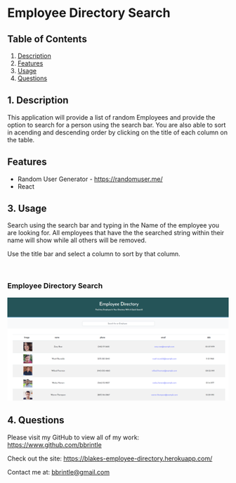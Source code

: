 # Employee Directory Search

## Table of Contents
1. [ Description ](#desc)
2. [ Features ](#features)
3. [ Usage ](#usage)
4. [ Questions ](#quest)
    
<a name="desc"></a>
## 1. Description
This application will provide a list of random Employees and provide the option to search for a person using the search bar. You are also able to sort in acending and descending order by clicking on the title of each column on the table. 

<a name="features"></a>
## Features

* Random User Generator - https://randomuser.me/
* React

    
<a name="usage"></a>
## 3. Usage
Search using the search bar and typing in the Name of the employee you are looking for. All employees that have the the searched string within their name will show while all others will be removed.

Use the title bar and select a column to sort by that column.

<br>
<h3>Employee Directory Search</h3>
<img src="./public/SitePic.PNG">
<br>


<a name="quest"></a>
## 4. Questions
Please visit my GitHub to view all of my work:
https://www.github.com/bbrintle 

Check out the site:
https://blakes-employee-directory.herokuapp.com/

Contact me at: bbrintle@gmail.com